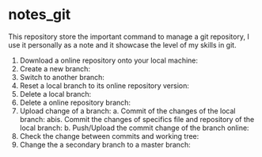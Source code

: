 # notes_git
This repository store the important command to manage a git repository, I use it personally as a note and it showcase the level of my skills in git.

1. Download a online repository onto your local machine:
2. Create a new branch:
3. Switch to another branch:
4. Reset a local branch to its online repository version:
5. Delete a local branch:
6. Delete a online repository branch:
7. Upload change of a branch:
  a. Commit of the changes of the local branch:
  abis. Commit the changes of specifics file and repository of the local branch:
  b. Push/Upload the commit change of the branch online:
8. Check the change between commits and working tree:
9. Change the a secondary branch to a master branch:
